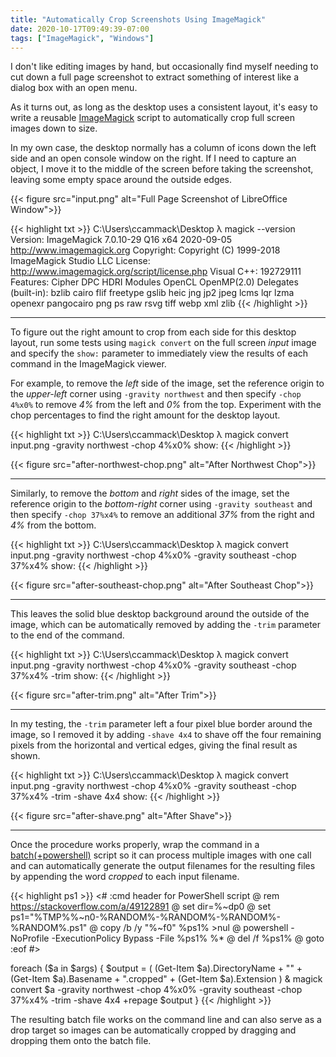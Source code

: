 ```yaml
---
title: "Automatically Crop Screenshots Using ImageMagick"
date: 2020-10-17T09:49:39-07:00
tags: ["ImageMagick", "Windows"]
---
```


I don't like editing images by hand, but occasionally find myself needing to cut down a full page screenshot to extract something of interest like a dialog box with an open menu.

<!--more-->

As it turns out, as long as the desktop uses a consistent layout, it's easy to write a reusable [ImageMagick](https://imagemagick.org/index.php) script to automatically crop full screen images down to size.

In my own case, the desktop normally has a column of icons down the left side and an open console window on the right.
If I need to capture an object, I move it to the middle of the screen before taking the screenshot, leaving some empty space around the outside edges.

{{< figure src="input.png" alt="Full Page Screenshot of LibreOffice Window">}}

{{< highlight txt >}}
C:\Users\ccammack\Desktop
λ magick --version
Version: ImageMagick 7.0.10-29 Q16 x64 2020-09-05 http://www.imagemagick.org
Copyright: Copyright (C) 1999-2018 ImageMagick Studio LLC
License: http://www.imagemagick.org/script/license.php
Visual C++: 192729111
Features: Cipher DPC HDRI Modules OpenCL OpenMP(2.0)
Delegates (built-in): bzlib cairo flif freetype gslib heic jng jp2 jpeg lcms lqr lzma openexr pangocairo png ps raw rsvg tiff webp xml zlib
{{< /highlight >}}

---

To figure out the right amount to crop from each side for this desktop layout, run some tests using `magick convert` on the full screen *input* image and specify the `show:` parameter to immediately view the results of each command in the ImageMagick viewer.

For example, to remove the *left* side of the image, set the reference origin to the *upper-left* corner using `-gravity northwest` and then specify `-chop 4%x0%` to remove *4%* from the left and *0%* from the top. Experiment with the chop percentages to find the right amount for the desktop layout.

{{< highlight txt >}}
C:\Users\ccammack\Desktop
λ magick convert input.png -gravity northwest -chop 4%x0% show:
{{< /highlight >}}

{{< figure src="after-northwest-chop.png" alt="After Northwest Chop">}}

---

Similarly, to remove the *bottom* and *right* sides of the image, set the reference origin to the *bottom-right* corner using `-gravity southeast` and then specify `-chop 37%x4%` to remove an additional *37%* from the right and *4%* from the bottom.

{{< highlight txt >}}
C:\Users\ccammack\Desktop
λ magick convert input.png -gravity northwest -chop 4%x0% -gravity southeast -chop 37%x4% show:
{{< /highlight >}}

{{< figure src="after-southeast-chop.png" alt="After Southeast Chop">}}

---

This leaves the solid blue desktop background around the outside of the image, which can be automatically removed by adding the `-trim` parameter to the end of the command.

{{< highlight txt >}}
C:\Users\ccammack\Desktop
λ magick convert input.png -gravity northwest -chop 4%x0% -gravity southeast -chop 37%x4% -trim show:
{{< /highlight >}}

{{< figure src="after-trim.png" alt="After Trim">}}

---

In my testing, the `-trim` parameter left a four pixel blue border around the image, so I removed it by adding `-shave 4x4` to shave off the four remaining pixels from the horizontal and vertical edges, giving the final result as shown.

{{< highlight txt >}}
C:\Users\ccammack\Desktop
λ magick convert input.png -gravity northwest -chop 4%x0% -gravity southeast -chop 37%x4% -trim -shave 4x4 show:
{{< /highlight >}}

{{< figure src="after-shave.png" alt="After Shave">}}

---

Once the procedure works properly, wrap the command in a [batch(+powershell)](https://stackoverflow.com/a/49122891) script so it can process multiple images with one call and can automatically generate the output filenames for the resulting files by appending the word *cropped* to each input filename.

{{< highlight ps1 >}}
<#  :cmd header for PowerShell script
@	rem https://stackoverflow.com/a/49122891
@   set dir=%~dp0
@   set ps1="%TMP%\%~n0-%RANDOM%-%RANDOM%-%RANDOM%-%RANDOM%.ps1"
@   copy /b /y "%~f0" %ps1% >nul
@   powershell -NoProfile -ExecutionPolicy Bypass -File %ps1% %*
@   del /f %ps1%
@   goto :eof
#>

foreach ($a in $args) {
	$output = ( (Get-Item $a).DirectoryName + "\" + (Get-Item $a).Basename + ".cropped" + (Get-Item $a).Extension )
	& magick convert $a -gravity northwest -chop 4%x0% -gravity southeast -chop 37%x4% -trim -shave 4x4 +repage $output
}
{{< /highlight >}}

The resulting batch file works on the command line and can also serve as a drop target so images can be automatically cropped by dragging and dropping them onto the batch file.
